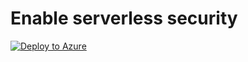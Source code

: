 # Enable serverless security

[![Deploy to Azure](https://aka.ms/deploytoazurebutton)](https://portal.azure.com/#create/Microsoft.Template/uri/https%3A%2F%2Fraw.githubusercontent.com%2Fvinagesh%2Fiotdogfood%2Fmain%2FrunScrit.json)
